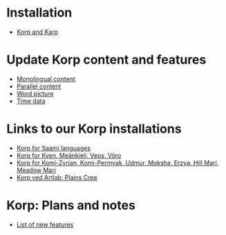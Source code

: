 
Installation
============

-   [Korp and Karp](KorpInstallation.html)

Update Korp content and features
================================

- [Monolingual content](MonolingualContent.html)
- [Parallel content](ParallelContent.html)
- [Word picture](WordPicture.html)
- [Time data](TimeData.html)


Links to our Korp installations
===============================

-   [Korp for Saami languages](http://gtweb.uit.no/korp/)
-   [Korp for Kven, Meänkieli, Veps, Võro](http://gtweb.uit.no/f_korp/)
-   [Korp for Komi-Zyrian, Komi-Permyak, Udmur, Moksha, Erzya, Hill
    Mari, Meadow Mari](http://gtweb.uit.no/u_korp/)
-   [Korp ved Artlab: Plains Cree](http://altlab.ualberta.ca/korp/)

Korp: Plans and notes
=====================

-   [List of new features](KorpNewFeatures.html)
